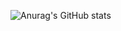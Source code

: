 

![Anurag's GitHub stats](https://github-readme-stats.vercel.app/api?username=marciopimentel01&theme=dark&show_icons=true)
